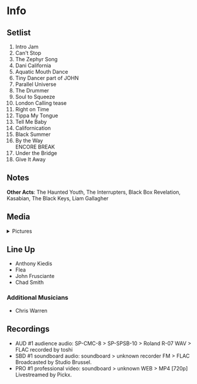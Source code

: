 # Info

## Setlist

1. Intro Jam
2. Can't Stop
3. The Zephyr Song
4. Dani California
5. Aquatic Mouth Dance
6. Tiny Dancer part of JOHN
7. Parallel Universe
8. The Drummer
9. Soul to Squeeze
10. London Calling tease
11. Right on Time
12. Tippa My Tongue
13. Tell Me Baby
14. Californication
15. Black Summer
16. By the Way
<br>ENCORE BREAK
17. Under the Bridge
18. Give It Away

## Notes

**Other Acts**: The Haunted Youth, The Interrupters, Black Box Revelation, Kasabian, The Black Keys, Liam Gallagher

## Media 

<details>
  <summary>Pictures</summary>
  <img alt="Setlist" title="Setlist" src="20230630.jpg" height="200" />
  <img alt="Instagram" title="Instagram" src="IG_Setlist_Frank_Zappa.jpg" height="200" />
</details>

## Line Up

* Anthony Kiedis
* Flea
* John Frusciante
* Chad Smith

### Additional Musicians
* Chris Warren

## Recordings

* AUD #1 audience audio: SP-CMC-8 > SP-SPSB-10 > Roland R-07 WAV > FLAC recorded by toshi 
* SBD #1 soundboard audio: soundboard > unknown recorder FM > FLAC Broadcasted by Studio Brussel. 
* PRO #1 professional video: soundboard > unknown WEB > MP4 [720p] Livestreamed by Pickx.
